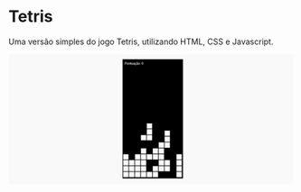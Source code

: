 # Tetris

Uma versão simples do jogo Tetris, utilizando HTML, CSS e Javascript.

![](img/tetris.jpg)
